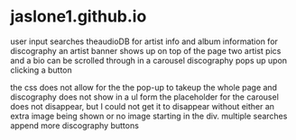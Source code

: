 # jaslone1.github.io

user input searches theaudioDB for artist info and album information for discography
an artist banner shows up on top of the page
two artist pics and a bio can be scrolled through in a carousel
discography pops up upon clicking a button

the css does not allow for the the pop-up to takeup the whole page and discography does not show in a ul form
the placeholder for the carousel does not disappear, but I could not get it to disappear without either an extra image being shown or no image starting in the div.
multiple searches append more discography buttons

